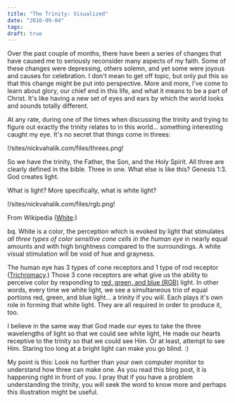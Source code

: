 ```yaml
---
title: "The Trinity: Visualized"
date: "2010-09-04"
tags:
draft: true
---
```


Over the past couple of months, there have been a series of changes that have caused me to seriously reconsider many aspects of my faith.  Some of these changes were depressing, others solemn, and yet some were joyous and causes for celebration.  I don't mean to get off topic, but only put this so that this change might be put into perspective.  More and more, I've come to learn about glory, our chief end in this life, and what it means to be a part of Christ.  It's like having a new set of eyes and ears by which the world looks and sounds totally different.

At any rate, during one of the times when discussing the trinity and trying to figure out exactly the trinity relates to in this world... something interesting caught my eye.  It's no secret that things come in threes:

!/sites/nickvahalik.com/files/threes.png!

So we have the trinity, the Father, the Son, and the Holy Spirit.  All three are clearly defined in the bible.  Three in one.  What else is like this?  Genesis 1:3.  God creates light.

What is light?  More specifically, what is white light?

!/sites/nickvahalik.com/files/rgb.png!

From Wikipedia ([White](http://en.wikipedia.org/wiki/White):)

bq. White is a color, the perception which is evoked by light that stimulates *all three types of color sensitive cone cells in the human eye* in nearly equal amounts and with high brightness compared to the surroundings. A white visual stimulation will be void of hue and grayness.

The human eye has 3 types of cone receptors and 1 type of rod receptor ([Trichromacy](http://en.wikipedia.org/wiki/Trichromatic_color_vision).) Those 3 cone receptors are what give us the ability to perceive color by responding to [red, green, and blue (RGB)](http://en.wikipedia.org/wiki/RGB_color_model) light.  In other words, every time we white light, we see a simultaneous trio of equal portions red, green, and blue light... a trinity if you will.  Each plays it's own role in forming that white light.  They are all required in order to produce it, too.

I believe in the same way that God made our eyes to take the three wavelengths of light so that we could see white light, He made our hearts receptive to the trinity so that we could see Him.  Or at least, attempt to see Him.  Staring too long at a bright light can make you go blind. :)

My point is this: Look no further than your own computer monitor to understand how three can make one.  As you read this blog post, it is happening right in front of you.  I pray that if you have a problem understanding the trinity, you will seek the word to know more and perhaps this illustration might be useful.
